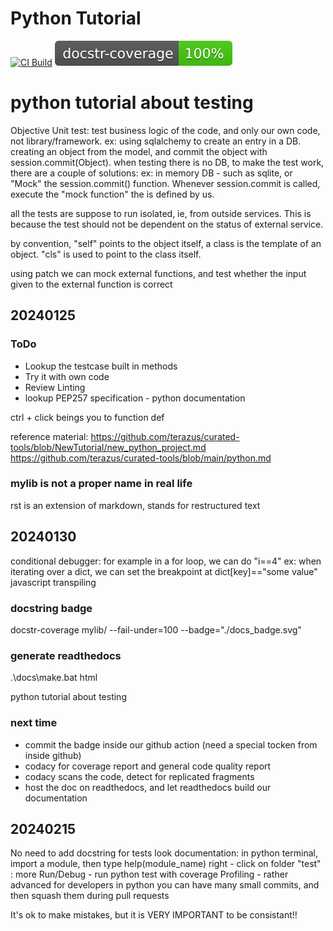 # Python Tutorial
[![CI Build](https://github.com/chungmuen/Python_Tutorial/actions/workflows/build.yml/badge.svg?branch=main)](https://github.com/chungmuen/Python_Tutorial/actions/workflows/build.yml)
[![Docstring](./docs_badge.svg)](https://github.com/chungmuen/Python_Tutorial/actions/workflows/build.yml)


# python tutorial about testing

Objective Unit test: test business logic of the code, and only our own code, not library/framework.
ex: using sqlalchemy to create an entry in a DB. creating an object from the model, and commit the object with session.commit(Object). 
when testing there is no DB, to make the test work, there are a couple of solutions: ex: in memory DB - such as sqlite, or "Mock" the session.commit() function.
Whenever session.commit is called, execute the "mock function" the is defined by us.

all the tests are suppose to run isolated, ie, from outside services. This is because the test should not be dependent on the status of external service.

by convention, "self" points to the object itself, a class is the template of an object.
"cls" is used to point to the class itself.

using patch we can mock external functions, and test whether the input given to the external function is correct

## 20240125
### ToDo
- Lookup the testcase built in methods
- Try it with own code
- Review Linting
- lookup PEP257 specification - python documentation 

ctrl + click beings you to function def

reference material:
https://github.com/terazus/curated-tools/blob/NewTutorial/new_python_project.md
https://github.com/terazus/curated-tools/blob/main/python.md

### mylib is not a proper name in real life

rst is an extension of markdown, stands for restructured text

## 20240130
conditional debugger: for example in a for loop, we can do "i==4"
ex: when iterating over a dict, we can set the breakpoint at dict[key]=="some value"
javascript transpiling

### docstring badge
docstr-coverage mylib/ --fail-under=100 --badge="./docs_badge.svg"

### generate readthedocs
.\docs\make.bat html

python tutorial about testing

### next time
- commit the badge inside our github action (need a special tocken from inside github)
- codacy for coverage report and general code quality report
- codacy scans the code, detect for replicated fragments
- host the doc on readthedocs, and let readthedocs build our documentation

## 20240215

No need to add docstring for tests
look documentation: in python terminal, import a module, then type help(module_name)
right - click on folder "test" : more Run/Debug - run python test with coverage
Profiling - rather advanced for developers in python
you can have many small commits, and then squash them during pull requests

It's ok to make mistakes, but it is VERY IMPORTANT to be consistant!!
